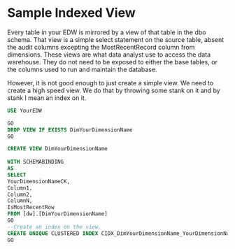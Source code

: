 # Sample Indexed View

Every table in your EDW is mirrored by a view of that table in the dbo schema. That view is a simple select statement on the source table, absent the audit columns excepting the MostRecentRecord column from dimensions. These views are what data analyst use to access the data warehouse. They do not need to be exposed to either the base tables, or the columns used to run and maintain the database.

However, it is not good enough to just create a simple view. We need to create a high speed view. We do that by throwing some stank on it and by stank I mean an index on it.

```sql
USE YourEDW

GO
DROP VIEW IF EXISTS DimYourDimensionName 
GO

CREATE VIEW DimYourDimensionName
 
WITH SCHEMABINDING  
AS  
SELECT
YourDimensionNameCK,
Column1,
Column2,
ColumnN,
IsMostRecentRow
FROM [dw].[DimYourDimensionName]
GO  
--Create an index on the view.  
CREATE UNIQUE CLUSTERED INDEX CIDX_DimYourDimensionName_YourDimensionNameCK ON DimYourDimensionName(YourDimensionNameCK);
GO  
```

